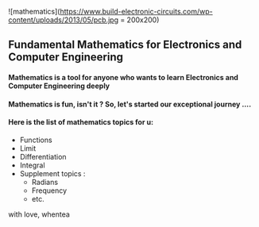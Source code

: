 
![mathematics](https://www.build-electronic-circuits.com/wp-content/uploads/2013/05/pcb.jpg = 200x200)

## Fundamental Mathematics for Electronics and Computer Engineering

#### Mathematics is a tool for anyone who wants to learn Electronics and Computer Engineering deeply

#### Mathematics is fun, isn't it ? So, let's started our exceptional journey ....

#### Here is the list of mathematics topics for u:

* Functions
* Limit
* Differentiation
* Integral
* Supplement topics :
	* Radians
	* Frequency
	* etc.


with love, whentea
